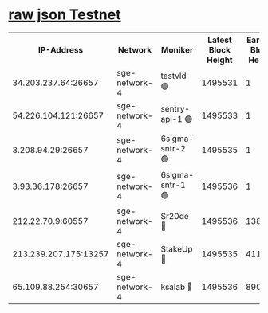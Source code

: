 
[raw json Testnet](https://rpc-check.sget.stavr.tech/sget/rpc-sget-result.json)
=


<table><tr><th>IP-Address</th><th>Network</th><th>Moniker</th><th>Latest Block Height</th><th>Earliest Block Height</th><th>Catching Up</th><th>Tx Index</th><th>Voting Power</th><th>Scan Time</th></tr><tr><td>34.203.237.64:26657</td><td>sge-network-4</td><td>testvld 🟢</td><td>1495531</td><td>1</td><td>False</td><td>on</td><td>0</td><td>2024-02-09T22:05:49.037562560UTC</td></tr><tr><td>54.226.104.121:26657</td><td>sge-network-4</td><td>sentry-api-1 🟢</td><td>1495533</td><td>1</td><td>False</td><td>on</td><td>0</td><td>2024-02-09T22:06:03.911665691UTC</td></tr><tr><td>3.208.94.29:26657</td><td>sge-network-4</td><td>6sigma-sntr-2 🟢</td><td>1495535</td><td>1</td><td>False</td><td>on</td><td>0</td><td>2024-02-09T22:06:14.134075209UTC</td></tr><tr><td>3.93.36.178:26657</td><td>sge-network-4</td><td>6sigma-sntr-1 🟢</td><td>1495536</td><td>1</td><td>False</td><td>on</td><td>0</td><td>2024-02-09T22:06:16.900645968UTC</td></tr><tr><td>212.22.70.9:60557</td><td>sge-network-4</td><td>Sr20de 🔴</td><td>1495536</td><td>138001</td><td>False</td><td>on</td><td>104</td><td>2024-02-09T22:06:19.763375346UTC</td></tr><tr><td>213.239.207.175:13257</td><td>sge-network-4</td><td>StakeUp 🔴</td><td>1495535</td><td>411001</td><td>False</td><td>off</td><td>100</td><td>2024-02-09T22:06:13.086933823UTC</td></tr><tr><td>65.109.88.254:30657</td><td>sge-network-4</td><td>ksalab 🔴</td><td>1495536</td><td>890001</td><td>False</td><td>off</td><td>1935</td><td>2024-02-09T22:06:17.293602335UTC</td></tr></table>
